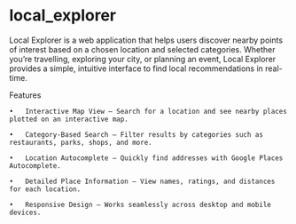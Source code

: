 # local_explorer
Local Explorer is a web application that helps users discover nearby points of interest based on a chosen location and selected categories. Whether you’re travelling, exploring your city, or planning an event, Local Explorer provides a simple, intuitive interface to find local recommendations in real-time.

Features

	•	Interactive Map View – Search for a location and see nearby places plotted on an interactive map.
 
	•	Category-Based Search – Filter results by categories such as restaurants, parks, shops, and more.
 
  	•	Location Autocomplete – Quickly find addresses with Google Places Autocomplete.
   
	•	Detailed Place Information – View names, ratings, and distances for each location.
 
	•	Responsive Design – Works seamlessly across desktop and mobile devices.

